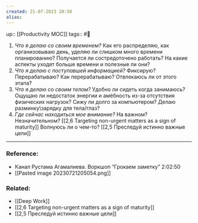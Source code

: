 ```yaml
---
created: 21-07-2023 20:50
alias:
---
```

up:: [[Productivity MOC]]
tags:: #🌳 


1. *Что я делаю со своим временем?* Как его распределяю, как организовываю день, уделяю ли слишком много времени планированию? Получается ли состредоточено работать? На какие аспекты уходят больше времени и полезные ли они?
2. *Что я делаю с поступавшей информацией?* Фиксирую? Перерабатываю? Как перерабатываю? Отвлекаюсь ли от этого этапа?
3. *Что я делаю со своим телом?* Удобно ли сидеть когда занимаюсь? Ощущаю ли недостаток энергии и амёбность из-за отсутствия физических нагрузок? Сижу ли долго за компьютером? Делаю разминку\зарядку для тела/глаз?
4. *Где сейчас находиться мое внимание?* На важном? Незначительном? [[2,6 Targeting non-urgent matters as a sign of maturity]] Волнуюсь ли о чем-то? [[2,5 Преследуй истинно важные цели]]

---
### Reference:
- Канал Рустама Агамалиева. Воркшоп “Грокаем заметку” 2:02:50
- [[Pasted image 20230721205054.png]]

### Related:
- [[Deep Work]]
- [[2,6 Targeting non-urgent matters as a sign of maturity]]
- [[2,5 Преследуй истинно важные цели]]